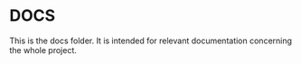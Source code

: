 # DOCS

This is the docs folder. It is intended for relevant documentation concerning the whole project.
